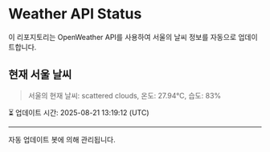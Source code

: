
# Weather API Status

이 리포지토리는 OpenWeather API를 사용하여 서울의 날씨 정보를 자동으로 업데이트합니다.

## 현재 서울 날씨
> 서울의 현재 날씨: scattered clouds, 온도: 27.94°C, 습도: 83%

⏳ 업데이트 시간: 2025-08-21 13:19:12 (UTC)

---
자동 업데이트 봇에 의해 관리됩니다.
